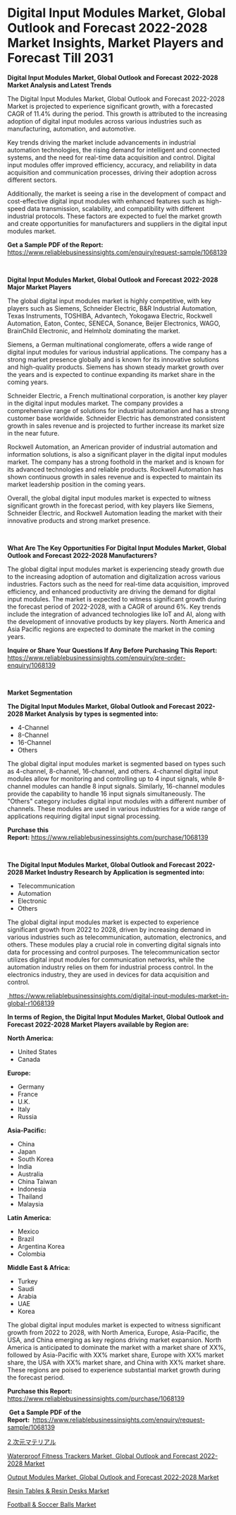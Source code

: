 <p><h1>Digital Input Modules Market, Global Outlook and Forecast 2022-2028 Market Insights, Market Players and Forecast Till 2031</h1></p><p><strong>Digital Input Modules Market, Global Outlook and Forecast 2022-2028 Market Analysis and Latest Trends</strong></p>
<p><p>The Digital Input Modules Market, Global Outlook and Forecast 2022-2028 Market is projected to experience significant growth, with a forecasted CAGR of 11.4% during the period. This growth is attributed to the increasing adoption of digital input modules across various industries such as manufacturing, automation, and automotive. </p><p>Key trends driving the market include advancements in industrial automation technologies, the rising demand for intelligent and connected systems, and the need for real-time data acquisition and control. Digital input modules offer improved efficiency, accuracy, and reliability in data acquisition and communication processes, driving their adoption across different sectors.</p><p>Additionally, the market is seeing a rise in the development of compact and cost-effective digital input modules with enhanced features such as high-speed data transmission, scalability, and compatibility with different industrial protocols. These factors are expected to fuel the market growth and create opportunities for manufacturers and suppliers in the digital input modules market.</p></p>
<p><strong>Get a Sample PDF of the Report:&nbsp;</strong> <a href="https://www.reliablebusinessinsights.com/enquiry/request-sample/1068139">https://www.reliablebusinessinsights.com/enquiry/request-sample/1068139</a></p>
<p>&nbsp;</p>
<p><strong>Digital Input Modules Market, Global Outlook and Forecast 2022-2028 Major Market Players</strong></p>
<p><p>The global digital input modules market is highly competitive, with key players such as Siemens, Schneider Electric, B&R Industrial Automation, Texas Instruments, TOSHIBA, Advantech, Yokogawa Electric, Rockwell Automation, Eaton, Contec, SENECA, Sonance, Beijer Electronics, WAGO, BrainChild Electronic, and Helmholz dominating the market.</p><p>Siemens, a German multinational conglomerate, offers a wide range of digital input modules for various industrial applications. The company has a strong market presence globally and is known for its innovative solutions and high-quality products. Siemens has shown steady market growth over the years and is expected to continue expanding its market share in the coming years.</p><p>Schneider Electric, a French multinational corporation, is another key player in the digital input modules market. The company provides a comprehensive range of solutions for industrial automation and has a strong customer base worldwide. Schneider Electric has demonstrated consistent growth in sales revenue and is projected to further increase its market size in the near future.</p><p>Rockwell Automation, an American provider of industrial automation and information solutions, is also a significant player in the digital input modules market. The company has a strong foothold in the market and is known for its advanced technologies and reliable products. Rockwell Automation has shown continuous growth in sales revenue and is expected to maintain its market leadership position in the coming years.</p><p>Overall, the global digital input modules market is expected to witness significant growth in the forecast period, with key players like Siemens, Schneider Electric, and Rockwell Automation leading the market with their innovative products and strong market presence.</p></p>
<p>&nbsp;</p>
<p><strong>What Are The Key Opportunities For Digital Input Modules Market, Global Outlook and Forecast 2022-2028 Manufacturers?</strong></p>
<p><p>The global digital input modules market is experiencing steady growth due to the increasing adoption of automation and digitalization across various industries. Factors such as the need for real-time data acquisition, improved efficiency, and enhanced productivity are driving the demand for digital input modules. The market is expected to witness significant growth during the forecast period of 2022-2028, with a CAGR of around 6%. Key trends include the integration of advanced technologies like IoT and AI, along with the development of innovative products by key players. North America and Asia Pacific regions are expected to dominate the market in the coming years.</p></p>
<p><strong>Inquire or Share Your Questions If Any Before Purchasing This Report:</strong> <a href="https://www.reliablebusinessinsights.com/enquiry/pre-order-enquiry/1068139">https://www.reliablebusinessinsights.com/enquiry/pre-order-enquiry/1068139</a></p>
<p>&nbsp;</p>
<p><strong>Market Segmentation</strong></p>
<p><strong>The Digital Input Modules Market, Global Outlook and Forecast 2022-2028 Market Analysis by types is segmented into:</strong></p>
<p><ul><li>4-Channel</li><li>8-Channel</li><li>16-Channel</li><li>Others</li></ul></p>
<p><p>The global digital input modules market is segmented based on types such as 4-channel, 8-channel, 16-channel, and others. 4-channel digital input modules allow for monitoring and controlling up to 4 input signals, while 8-channel modules can handle 8 input signals. Similarly, 16-channel modules provide the capability to handle 16 input signals simultaneously. The "Others" category includes digital input modules with a different number of channels. These modules are used in various industries for a wide range of applications requiring digital input signal processing.</p></p>
<p><strong>Purchase this Report:&nbsp;</strong><a href="https://www.reliablebusinessinsights.com/purchase/1068139">https://www.reliablebusinessinsights.com/purchase/1068139</a></p>
<p>&nbsp;</p>
<p><strong>The Digital Input Modules Market, Global Outlook and Forecast 2022-2028 Market Industry Research by Application is segmented into:</strong></p>
<p><ul><li>Telecommunication</li><li>Automation</li><li>Electronic</li><li>Others</li></ul></p>
<p><p>The global digital input modules market is expected to experience significant growth from 2022 to 2028, driven by increasing demand in various industries such as telecommunication, automation, electronics, and others. These modules play a crucial role in converting digital signals into data for processing and control purposes. The telecommunication sector utilizes digital input modules for communication networks, while the automation industry relies on them for industrial process control. In the electronics industry, they are used in devices for data acquisition and control.</p></p>
<p><a href="https://www.reliablebusinessinsights.com/digital-input-modules-market-in-global-r1068139">&nbsp;https://www.reliablebusinessinsights.com/digital-input-modules-market-in-global-r1068139</a></p>
<p><strong>In terms of Region, the Digital Input Modules Market, Global Outlook and Forecast 2022-2028 Market Players available by Region are:</strong></p>
<p>
    <p> <strong> North America: </strong>
        <ul>
            <li>United States</li>
            <li>Canada</li>
        </ul>
        </p> 
    <p> <strong> Europe: </strong>
        <ul>
            <li>Germany</li>
            <li>France</li>
            <li>U.K.</li>
            <li>Italy</li>
            <li>Russia</li>
        </ul>
        </p> 
    <p> <strong> Asia-Pacific: </strong>
        <ul>
            <li>China</li>
            <li>Japan</li>
            <li>South Korea</li>
            <li>India</li>
            <li>Australia</li>
            <li>China Taiwan</li>
            <li>Indonesia</li>
            <li>Thailand</li>
            <li>Malaysia</li>
        </ul>
        </p> 
    <p> <strong> Latin America: </strong>
        <ul>
            <li>Mexico</li>
            <li>Brazil</li>
            <li>Argentina Korea</li>
            <li>Colombia</li>
        </ul>
        </p> 
    <p> <strong> Middle East & Africa: </strong>
        <ul>
            <li>Turkey</li>
            <li>Saudi</li>
            <li>Arabia</li>
            <li>UAE</li>
            <li>Korea</li>
        </ul>
    </p>
    </p>
<p><p>The global digital input modules market is expected to witness significant growth from 2022 to 2028, with North America, Europe, Asia-Pacific, the USA, and China emerging as key regions driving market expansion. North America is anticipated to dominate the market with a market share of XX%, followed by Asia-Pacific with XX% market share, Europe with XX% market share, the USA with XX% market share, and China with XX% market share. These regions are poised to experience substantial market growth during the forecast period.</p></p>
<p><strong>Purchase this Report: </strong><a href="https://www.reliablebusinessinsights.com/purchase/1068139">https://www.reliablebusinessinsights.com/purchase/1068139</a></p>
<p>&nbsp;<strong>Get a Sample PDF of the Report:&nbsp;&nbsp;</strong><a href="https://www.reliablebusinessinsights.com/enquiry/request-sample/1068139">https://www.reliablebusinessinsights.com/enquiry/request-sample/1068139</a></p>
<p><strong></strong></p>
<p><p><a href="https://github.com/leigh4852023/Market-Research-Report-List-1/blob/main/879726287182.md">2 次元マテリアル</a></p><p><a href="https://github.com/lorenzaSchmeler/Market-Research-Report-List-1/blob/main/waterproof-fitness-trackers-market-global-outlook-and-forecast-2022-2028-market.md">Waterproof Fitness Trackers Market, Global Outlook and Forecast 2022-2028 Market</a></p><p><a href="https://github.com/ruddyyedelwadw/Market-Research-Report-List-2/blob/main/output-modules-market-global-outlook-and-forecast-2022-2028-market.md">Output Modules Market, Global Outlook and Forecast 2022-2028 Market</a></p><p><a href="https://issuu.com/reportprime-2/docs/resin-tables-resin-desks-market-siz_0e202e2741c6da">Resin Tables & Resin Desks Market</a></p><p><a href="https://issuu.com/reportprime-2/docs/football-soccer-balls-market-size-2030.pptx">Football & Soccer Balls Market</a></p></p>